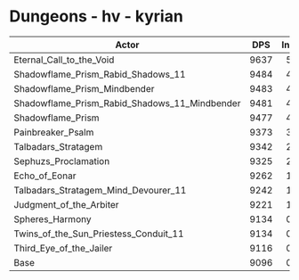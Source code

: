 # Dungeons - hv - kyrian
| Actor | DPS | Increase |
|---|:---:|:---:|
|Eternal_Call_to_the_Void|9637|5.95%|
|Shadowflame_Prism_Rabid_Shadows_11|9484|4.27%|
|Shadowflame_Prism_Mindbender|9483|4.25%|
|Shadowflame_Prism_Rabid_Shadows_11_Mindbender|9481|4.23%|
|Shadowflame_Prism|9477|4.19%|
|Painbreaker_Psalm|9373|3.05%|
|Talbadars_Stratagem|9342|2.70%|
|Sephuzs_Proclamation|9325|2.52%|
|Echo_of_Eonar|9262|1.82%|
|Talbadars_Stratagem_Mind_Devourer_11|9242|1.61%|
|Judgment_of_the_Arbiter|9221|1.37%|
|Spheres_Harmony|9134|0.42%|
|Twins_of_the_Sun_Priestess_Conduit_11|9134|0.42%|
|Third_Eye_of_the_Jailer|9116|0.22%|
|Base|9096|0.00%|
